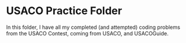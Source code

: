 # USACO Practice Folder

In this folder, I have all my completed (and attempted) coding problems from the USACO Contest, coming from USACO, and USACOGuide.
